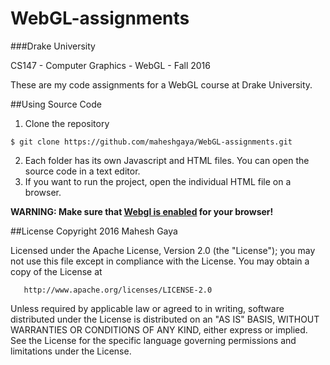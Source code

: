 # WebGL-assignments
###Drake University 

CS147 - Computer Graphics - WebGL - Fall 2016

These are my code assignments for a WebGL course at Drake University.

##Using Source Code
1. Clone the repository

  ```
  $ git clone https://github.com/maheshgaya/WebGL-assignments.git
  ```
2. Each folder has its own Javascript and HTML files. You can open the source code in a text editor.
3. If you want to run the project, open the individual HTML file on a browser. 

  **WARNING: Make sure that [Webgl is enabled](http://superuser.com/questions/836832/how-can-i-enable-webgl-in-my-browser) for your browser!**
  
##License
Copyright 2016 Mahesh Gaya

   Licensed under the Apache License, Version 2.0 (the "License");
   you may not use this file except in compliance with the License.
   You may obtain a copy of the License at

       http://www.apache.org/licenses/LICENSE-2.0

   Unless required by applicable law or agreed to in writing, software
   distributed under the License is distributed on an "AS IS" BASIS,
   WITHOUT WARRANTIES OR CONDITIONS OF ANY KIND, either express or implied.
   See the License for the specific language governing permissions and
   limitations under the License.
